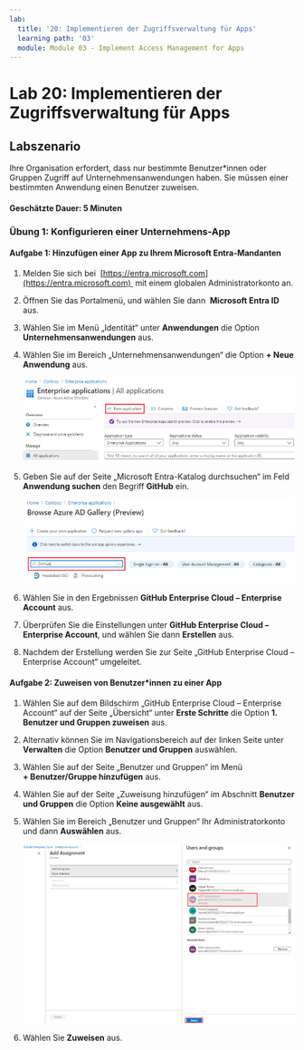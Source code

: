 ```yaml
---
lab:
  title: '20: Implementieren der Zugriffsverwaltung für Apps'
  learning path: '03'
  module: Module 03 - Implement Access Management for Apps
---
```


# Lab 20: Implementieren der Zugriffsverwaltung für Apps

## Labszenario

Ihre Organisation erfordert, dass nur bestimmte Benutzer*innen oder Gruppen Zugriff auf Unternehmensanwendungen haben. Sie müssen einer bestimmten Anwendung einen Benutzer zuweisen.

#### Geschätzte Dauer: 5 Minuten

### Übung 1: Konfigurieren einer Unternehmens-App

#### Aufgabe 1: Hinzufügen einer App zu Ihrem Microsoft Entra-Mandanten

1. Melden Sie sich bei  [https://entra.microsoft.com](https://entra.microsoft.com)  mit einem globalen Administratorkonto an.

2. Öffnen Sie das Portalmenü, und wählen Sie dann  **Microsoft Entra ID** aus.

3. Wählen Sie im Menü „Identität“ unter **Anwendungen** die Option **Unternehmensanwendungen** aus.

4. Wählen Sie im Bereich „Unternehmensanwendungen“ die Option **+ Neue Anwendung** aus.

    ![Screenshot der Seite „Unternehmensanwendungen“ mit hervorgehobener Option „Neue Anwendung“](./media/lp3-mod1-new-enterprise-application.png)

5. Geben Sie auf der Seite „Microsoft Entra-Katalog durchsuchen“ im Feld **Anwendung suchen** den Begriff **GitHub** ein.

    ![Screenshot der Seite „Microsoft Entra-Katalog durchsuchen“ mit hervorgehobenem Suchfeld](./media/lp3-mod1-azure-ad-gallery-search.png)

6. Wählen Sie in den Ergebnissen **GitHub Enterprise Cloud – Enterprise Account** aus.

7. Überprüfen Sie die Einstellungen unter **GitHub Enterprise Cloud – Enterprise Account**, und wählen Sie dann **Erstellen** aus.

8. Nachdem der Erstellung werden Sie zur Seite „GitHub Enterprise Cloud – Enterprise Account“ umgeleitet.

#### Aufgabe 2: Zuweisen von Benutzer*innen zu einer App

1. Wählen Sie auf dem Bildschirm „GitHub Enterprise Cloud – Enterprise Account“ auf der Seite „Übersicht“ unter **Erste Schritte** die Option **1. Benutzer und Gruppen zuweisen** aus.

2. Alternativ können Sie im Navigationsbereich auf der linken Seite unter **Verwalten** die Option **Benutzer und Gruppen** auswählen.

3. Wählen Sie auf der Seite „Benutzer und Gruppen“ im Menü **+ Benutzer/Gruppe hinzufügen** aus.

4. Wählen Sie auf der Seite „Zuweisung hinzufügen“ im Abschnitt **Benutzer und Gruppen** die Option **Keine ausgewählt** aus.

5. Wählen Sie im Bereich „Benutzer und Gruppen“ Ihr Administratorkonto und dann **Auswählen** aus.

    ![Screenshot einer Benutzerkontozuweisung zu einer App mit hervorgehobener Schaltfläche „Auswählen“ ](./media/lp3-mod1-add-app-assignment.png)

6. Wählen Sie **Zuweisen** aus.

